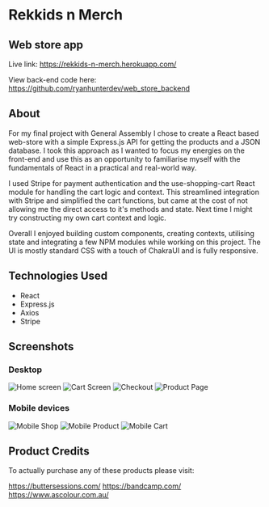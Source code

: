 # Rekkids n Merch 
## Web store app 

Live link: https://rekkids-n-merch.herokuapp.com/

View back-end code here: https://github.com/ryanhunterdev/web_store_backend

## About

For my final project with General Assembly I chose to create a React based web-store with a simple Express.js API for getting the products and a JSON database. I took this approach as I wanted to focus my energies on the front-end and use this as an opportunity to familiarise myself with the fundamentals of React in a practical and real-world way. 

I used Stripe for payment authentication and the use-shopping-cart React module for handling the cart logic and context. This streamlined integration with Stripe and simplified the cart functions, but came at the cost of not allowing me the direct access to it's methods and state. Next time I might try constructing my own cart context and logic.

Overall I enjoyed building custom components, creating contexts, utilising state and integrating a few NPM modules while working on this project. The UI is mostly standard CSS with a touch of ChakraUI and is fully responsive.

## Technologies Used

- React
- Express.js
- Axios
- Stripe

## Screenshots 

### Desktop

![Home screen](/screenshots/home_screen.png)
![Cart Screen](/screenshots/cart_screen.png)
![Checkout](/screenshots/checkout.png)
![Product Page](/screenshots/product_page.png)

### Mobile devices

![Mobile Shop](/screenshots/mobile_shop.png)
![Mobile Product](/screenshots/mobile_product.png)
![Mobile Cart](/screenshots/mobile_cart.png)

## Product Credits

To actually purchase any of these products please visit: 

https://buttersessions.com/
https://bandcamp.com/
https://www.ascolour.com.au/